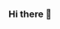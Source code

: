 ### Hi there 👋

<!--
**codetyri0n/codetyri0n** is a ✨ _special_ ✨ repository because its `README.md` (this file) appears on your GitHub profile.

Here are some ideas to get you started:

- 🔭 I’m currently working on Go 
- 🌱 I’m currently learning Go and Julia 
- 👯 I’m looking to collaborate on Machine learning and Distributed systems
- 🤔 I’m looking for help with open source projects
- 💬 Ask me about 
- 📫 How to reach me: sriramsu64@gmail.com
- 😄 Pronouns: ...
- ⚡ Fun fact: I have an eidetic memory!
-->
